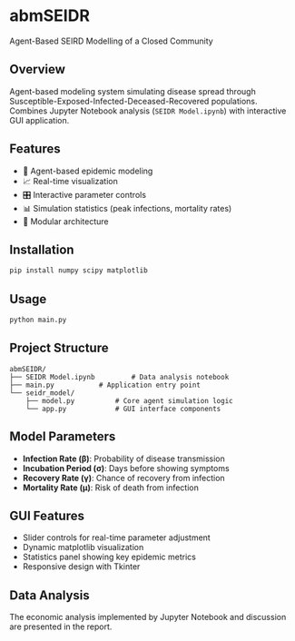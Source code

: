 # abmSEIDR
Agent-Based SEIRD Modelling of a Closed Community



## Overview

Agent-based modeling system simulating disease spread through Susceptible-Exposed-Infected-Deceased-Recovered populations. Combines Jupyter Notebook analysis (`SEIDR Model.ipynb`) with interactive GUI application.

## Features

- 🦠 Agent-based epidemic modeling
- 📈 Real-time visualization
- 🎛️ Interactive parameter controls
- 📊 Simulation statistics (peak infections, mortality rates)
- 📁 Modular architecture

## Installation

```bash
pip install numpy scipy matplotlib
```

## Usage

```bash
python main.py
```

## Project Structure

```
abmSEIDR/
├── SEIDR Model.ipynb		  # Data analysis notebook
├── main.py			  # Application entry point
└── seidr_model/
    ├── model.py		  # Core agent simulation logic
    └── app.py			  # GUI interface components
```

## Model Parameters

- **Infection Rate (β)**: Probability of disease transmission
- **Incubation Period (σ)**: Days before showing symptoms
- **Recovery Rate (γ)**: Chance of recovery from infection
- **Mortality Rate (μ)**: Risk of death from infection

## GUI Features

- Slider controls for real-time parameter adjustment
- Dynamic matplotlib visualization
- Statistics panel showing key epidemic metrics
- Responsive design with Tkinter

## Data Analysis

The economic analysis implemented by Jupyter Notebook and discussion are presented in the report.
